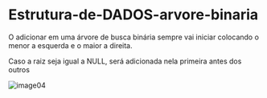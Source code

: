 # Estrutura-de-DADOS-arvore-binaria

O adicionar em uma árvore de busca binária sempre vai iniciar colocando o menor a esquerda e o maior a direita.


Caso a raiz seja igual a NULL, será adicionada nela primeira antes dos outros



![image04](https://user-images.githubusercontent.com/91989796/170873308-01e67ad9-c107-4bc1-8789-999493ac43d2.gif)
